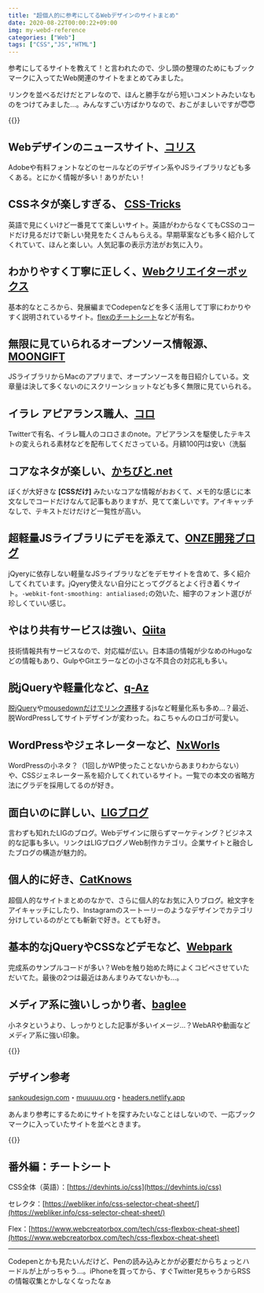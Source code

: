 ```yaml
---
title: "超個人的に参考にしてるWebデザインのサイトまとめ"
date: 2020-08-22T00:00:22+09:00
img: my-webd-reference
categories: ["Web"]
tags: ["CSS","JS","HTML"]
---
```


参考にしてるサイトを教えて！と言われたので、少し頭の整理のためにもブックマークに入ってたWeb関連のサイトをまとめてみました。

リンクを並べるだけだとアレなので、ほんと勝手ながら短いコメントみたいなものをつけてみました...。みんなすごい方ばかりなので、おこがましいですが😇😇

{{<ad>}}

## Webデザインのニュースサイト、[コリス](https://coliss.com)

Adobeや有料フォントなどのセールなどのデザイン系やJSライブラリなども多くある。とにかく情報が多い！ありがたい！

## CSSネタが楽しすぎる、 [CSS-Tricks](https://css-tricks.com)

英語で見にくいけど一番見てて楽しいサイト。英語がわからなくてもCSSのコードだけ見るだけで新しい発見をたくさんもらえる。早期草案なども多く紹介してくれていて、ほんと楽しい。人気記事の表示方法がお気に入り。

## わかりやすく丁寧に正しく、[Webクリエイターボックス](https://www.webcreatorbox.com)

基本的なところから、発展編までCodepenなどを多く活用して丁寧にわかりやすく説明されているサイト。[flexのチートシート](https://www.webcreatorbox.com/tech/css-flexbox-cheat-sheet)などが有名。

## 無限に見ていられるオープンソース情報源、[MOONGIFT](https://www.moongift.jp)

JSライブラリからMacのアプリまで、オープンソースを毎日紹介している。文章量は決して多くないのにスクリーンショットなども多く無限に見ていられる。

## イラレ アピアランス職人、[コロ](https://note.com/coro46)

Twitterで有名、イラレ職人のコロさまのnote。アピアランスを駆使したテキストの変えられる素材などを配布してくださっている。月額100円は安い（洗脳

## コアなネタが楽しい、[かちびと.net](http://kachibito.net)

ぼくが大好きな **[CSSだけ]** みたいなコアな情報がおおくて、メモ的な感じに本文なしでコードだけなんて記事もありますが、見てて楽しいです。アイキャッチなしで、テキストだけだけど一覧性が高い。

## 超軽量JSライブラリにデモを添えて、[ONZE開発ブログ](https://on-ze.com/blog)

jQyeryに依存しない軽量なJSライブラリなどをデモサイトを含めて、多く紹介してくれています。jQyery使えない自分にとってググるとよく行き着くサイト。`-webkit-font-smoothing: antialiased;`の効いた、細字のフォント選びが珍しくていい感じ。

## やはり共有サービスは強い、[Qiita](https://qiita.com/tags/css)

技術情報共有サービスなので、対応幅が広い。日本語の情報が少なめのHugoなどの情報もあり、GulpやGitエラーなどの小さな不具合の対応礼も多い。

## 脱jQueryや軽量化など、[q-Az](https://q-az.net)

[脱jQuery](https://q-az.net/none-jquery-addclass-has-remove-toggle/)や[mousedownだけでリンク遷移](https://q-az.net/quick-link-javascript/)するjsなど軽量化系も多め...？最近、脱WordPressしてサイトデザインが変わった。ねこちゃんのロゴが可愛い。

## WordPressやジェネレーターなど、[NxWorls](https://www.nxworld.net)

WordPressの小ネタ？（1回しかWP使ったことないからあまりわからない）や、CSSジェネレーター系を紹介してくれているサイト。一覧での本文の省略方法にグラデを採用してるのが好き。

## 面白いのに詳しい、[LIGブログ](https://liginc.co.jp/web-development/)

言わずも知れたLIGのブログ。Webデザインに限らずマーケティング？ビジネス的な記事も多い。リンクはLIGブログノWeb制作カテゴリ。企業サイトと融合したブログの構造が魅力的。

## 個人的に好き、[CatKnows](https://catnose99.com)

超個人的なサイトまとめのなかで、さらに個人的なお気に入りブログ。絵文字をアイキャッチにしたり、Instagramのスートーリーのようなデザインでカテゴリ分けしているのがとても斬新で好き。とても好き。

## 基本的なjQueryやCSSなどデモなど、[Webpark](http://weboook.blog22.fc2.com)

完成系のサンプルコードが多い？Webを触り始めた時によくコピペさせていただいてた。最後の2つは最近はあんまりみてないかも...。

## メディア系に強いしっかり者、[baglee](https://bagelee.com)

小ネタというより、しっかりとした記事が多いイメージ...？WebARや動画などメディア系に強い印象。

{{<ad>}}

## デザイン参考

[sankoudesign.com](https://sankoudesign.com)・[muuuuu.org](https://muuuuu.org)・[headers.netlify.app](https://headers.netlify.app)

あんまり参考にするためにサイトを探すみたいなことはしないので、一応ブックマークに入っていたサイトを並べときます。

{{<ad>}}

## 番外編：チートシート

CSS全体（英語）：[https://devhints.io/css](https://devhints.io/css)

セレクタ：[https://webliker.info/css-selector-cheat-sheet/](https://webliker.info/css-selector-cheat-sheet/)

Flex：[https://www.webcreatorbox.com/tech/css-flexbox-cheat-sheet](https://www.webcreatorbox.com/tech/css-flexbox-cheat-sheet)

***

Codepenとかも見たいんだけど、Penの読み込みとかが必要だからちょっとハードルが上がっちゃう...。iPhoneを買ってから、すぐTwitter見ちゃうからRSSの情報収集とかしなくなったなぁ